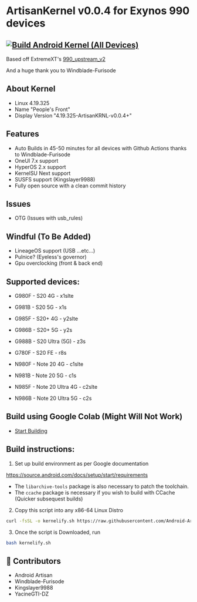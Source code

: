 # ArtisanKernel v0.0.4 for Exynos 990 devices

## [![Build Android Kernel (All Devices)](https://github.com/Android-Artisan/android_kernel_samsung_exynos990/actions/workflows/build_all.yml/badge.svg)](https://github.com/Android-Artisan/android_kernel_samsung_exynos990/actions/workflows/build_all.yml)

Based off ExtremeXT's [990_upstream_v2](https://github.com/ExtremeXT/990_upstream_v2)

And a huge thank you to Windblade-Furisode

## About Kernel
- Linux 4.19.325
- Name "People's Front"
- Display Version "4.19.325-ArtisanKRNL-v0.0.4+"


## Features
- Auto Builds in 45-50 minutes for all devices with Github Actions thanks to Windblade-Furisode
- OneUI 7.x support
- HyperOS 2.x support
- KernelSU Next support
- SUSFS support (Kingslayer9988)
- Fully open source with a clean commit history

## Issues
- OTG (Issues with usb_rules)

## Windful (To Be Added)
- LineageOS support (USB ...etc...)
- Pulnice? (Eyeless's governor)
- Gpu overclocking (front & back end)

## Supported devices:

- G980F - S20 4G - x1slte

- G981B - S20 5G - x1s

- G985F - S20+ 4G - y2slte

- G986B - S20+ 5G - y2s

- G988B - S20 Ultra (5G) - z3s

- G780F - S20 FE - r8s

- N980F - Note 20 4G - c1slte

- N981B - Note 20 5G - c1s

- N985F - Note 20 Ultra 4G - c2slte

- N986B - Note 20 Ultra 5G - c2s

## Build using Google Colab (Might Will Not Work)

- [Start Building](https://colab.research.google.com/github/Android-Artisan/android_kernel_samsung_exynos990/blob/main/Build_ArtisanKRNL.ipynb)

## Build instructions:

1. Set up build environment as per Google documentation

https://source.android.com/docs/setup/start/requirements

* The `libarchive-tools` package is also necessary to patch the toolchain.
* The `ccache` package is necessary if you wish to build with CCache (Quicker subsequest builds)

2. Copy this script into any x86-64 Linux Distro

```bash
curl -fsSL -o kernelify.sh https://raw.githubusercontent.com/Android-Artisan/android_kernel_samsung_exynos990/refs/heads/main/kernelify.sh
```

3. Once the script is Downloaded, run

```bash
bash kernelify.sh
```

## 🤝 Contributors

- Android Artisan
- Windblade-Furisode
- Kingslayer9988
- YacineGTI-DZ

